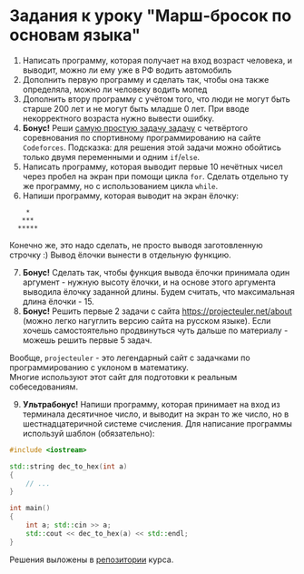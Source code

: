# Задания к уроку "Марш-бросок по основам языка"
1. Написать программу, которая получает на вход возраст человека, и выводит, можно ли ему уже в РФ водить автомобиль
2. Дополнить первую программу и сделать так, чтобы она также определяла, можно ли человеку водить мопед
3. Дополнить втору программу с учётом того, что люди не могут быть старше 200 лет и не могут быть младше 0 лет. При вводе некорректного возраста нужно вывести ошибку.
4. **Бонус!** Реши [самую простую задачу задачу](https://codeforces.com/problemset/problem/4/A?locale=ru) с четвёртого соревнования по спортивному программированию на сайте `Codeforces`. Подсказка: для решения этой задачи можно обойтись только двумя переменными и одним `if`/`else`.
5. Написать программу, которая выводит первые 10 нечётных чисел через пробел на экран при помощи цикла `for`. Сделать отдельно ту же программу, но с использованием цикла `while`.
6. Напиши программу, которая выводит на экран ёлочку:
```
    *
   ***
  *****
```  
Конечно же, это надо сделать, не просто выводя заготовленную строчку :)
Вывод ёлочки вынести в отдельную функцию.

7. **Бонус!** Сделать так, чтобы функция вывода ёлочки принимала один аргумент - нужную высоту ёлочки, и на основе этого аргумента выводила ёлочку заданной длины. Будем считать, что максимальная длина ёлочки - 15.
8. **Бонус!** Решить первые 2 задачи с сайта https://projecteuler.net/about (можно легко нагуглить версию сайта на русском языке). Если хочешь самостоятельно продвинуться чуть дальше по материалу - можешь решить первые 5 задач.

Вообще, `projecteuler` - это легендарный сайт с задачками по программированию с уклоном в математику.   
Многие используют этот сайт для подготовки к реальным собеседованиям.

9. **Ультрабонус!** Напиши программу, которая принимает на вход из терминала десятичное число, и выводит на экран то же число, но в шестнадцатеричной системе счисления. Для написание программы используй шаблон (обязательно):
```cpp
#include <iostream>

std::string dec_to_hex(int a)
{
	// ...
}

int main()
{
	int a; std::cin >> a;
	std::cout << dec_to_hex(a) << std::endl;
}
```

Решения выложены в [репозитории](https://github.com/dj1vs/cpp-course) курса.